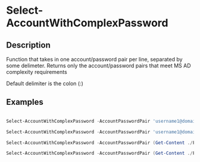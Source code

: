 # Select-AccountWithComplexPassword

## Description

Function that takes in one account/password pair per line, separated by some delimeter.
Returns only the account/password pairs that meet MS AD complexity requirements

Default delimiter is the colon (:)

## Examples

```powershell

Select-AccountWithComplexPassword -AccountPasswordPair 'username1@domain.tld:password1'

Select-AccountWithComplexPassword -AccountPasswordPair 'username1@domain.tld|Testpassword1' -Delimeter '|'

Select-AccountWithComplexPassword -AccountPasswordPair (Get-Content ./FileWithManyPairsOnePerLine.txt)

Select-AccountWithComplexPassword -AccountPasswordPair (Get-Content ./FileWithManyPairsOnePerLine.txt) | Out-File ./Pruned.txt

```
